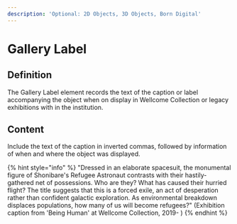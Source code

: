 ```yaml
---
description: 'Optional: 2D Objects, 3D Objects, Born Digital'
---
```


# Gallery Label

## Definition

The Gallery Label element records the text of the caption or label accompanying the object when on display in Wellcome Collection or legacy exhibitions with in the institution.

## Content

Include the text of the caption in inverted commas, followed by information of when and where the object was displayed. 

{% hint style="info" %}
 "Dressed in an elaborate spacesuit, the monumental figure of Shonibare's Refugee Astronaut contrasts with their hastily-gathered net of possessions. Who are they? What has caused their hurried flight? The title suggests that this is a forced exile, an act of desperation rather than confident galactic exploration. As environmental breakdown displaces populations, how many of us will become refugees?" \(Exhibition caption from 'Being Human' at Wellcome Collection, 2019- \)
{% endhint %}



